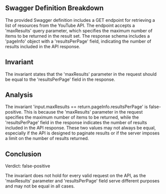 ## Swagger Definition Breakdown

The provided Swagger definition includes a GET endpoint for retrieving a list of resources from the YouTube API. The endpoint accepts a 'maxResults' query parameter, which specifies the maximum number of items to be returned in the result set. The response schema includes a 'pageInfo' object with a 'resultsPerPage' field, indicating the number of results included in the API response.

## Invariant

The invariant states that the 'maxResults' parameter in the request should be equal to the 'resultsPerPage' field in the response.

## Analysis

The invariant 'input.maxResults == return.pageInfo.resultsPerPage' is false-positive. This is because the 'maxResults' parameter in the request specifies the maximum number of items to be returned, while the 'resultsPerPage' field in the response indicates the number of results included in the API response. These two values may not always be equal, especially if the API is designed to paginate results or if the server imposes a limit on the number of results returned.

## Conclusion

Verdict: false-positive

The invariant does not hold for every valid request on the API, as the 'maxResults' parameter and 'resultsPerPage' field serve different purposes and may not be equal in all cases.
